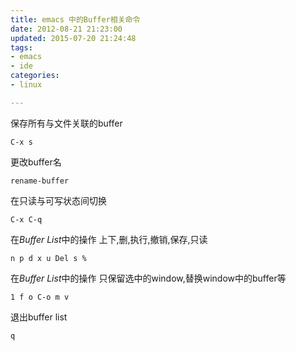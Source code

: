 ```yaml
---
title: emacs 中的Buffer相关命令
date: 2012-08-21 21:23:00
updated: 2015-07-20 21:24:48
tags: 
- emacs
- ide
categories: 
- linux

---
```

保存所有与文件关联的buffer

    C-x s

更改buffer名

    rename-buffer


<!--more-->


在只读与可写状态间切换

    C-x C-q

在*Buffer List*中的操作 上下,删,执行,撤销,保存,只读

    n p d x u Del s %

在*Buffer List*中的操作 只保留选中的window,替换window中的buffer等

    1 f o C-o m v

退出buffer list

    q

